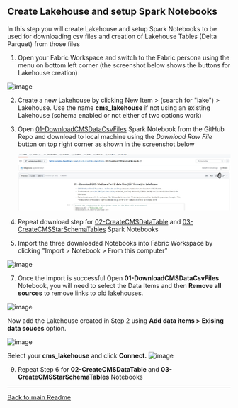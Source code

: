 ## Create Lakehouse and setup Spark Notebooks

In this step you will create Lakehouse and setup Spark Notebooks to be used for downloading csv files and creation of Lakehouse Tables (Delta Parquet) from those files 

1. Open your Fabric Workspace and switch to the Fabric persona using the menu on bottom left corner (the screenshot below shows the buttons for Lakehouse creation)

![image](https://github.com/user-attachments/assets/9548ba70-6f76-4e0d-a8f5-0e708ea2ab15)

2. Create a new Lakehouse by clicking New Item > (search for "lake") > Lakehouse. 
 Use the name **cms_lakehouse** if not using an existing Lakehouse (schema enabled or not either of two options work)

4. Open [01-DownloadCMSDataCsvFiles](../01-DownloadCMSDataCsvFiles.ipynb) Spark Notebook from the GitHub Repo and download to local machine using the *Download Raw File* button on top right corner as shown in the screenshot below

    ![Downlaod Notebook](../Images/DownloadNotebook.jpg)

5. Repeat download step for [02-CreateCMSDataTable](../02-CreateCMSDataTable.ipynb) and [03-CreateCMSStarSchemaTables](../03-CreateCMSStarSchemaTables.ipynb) Spark Notebooks
   
6. Import the three downloaded Notebooks into Fabric Workspace by clicking "Import > Notebook > From this computer"

![image](https://github.com/user-attachments/assets/40edcf66-1641-4651-bc5e-3a5081b13be6)

7. Once the import is successful Open **01-DownloadCMSDataCsvFiles** Notebook, you will need to select the Data Items and then **Remove all sources** to remove links to old lakehouses.  

![image](https://github.com/user-attachments/assets/0f426140-d277-4514-b13f-faf46f6f169f)

Now add the Lakehouse created in Step 2 using **Add data items > Exising data souces** option. 
    
<img width="275" alt="image" src="https://github.com/user-attachments/assets/e9ee4310-4689-4bdb-9154-02df851dbf2b" />

Select your **cms_lakehouse** and click **Connect.**
![image](https://github.com/user-attachments/assets/f0340830-dc10-49c6-bf05-362610e92d4e)


9. Repeat Step 6 for **02-CreateCMSDataTable** and **03-CreateCMSStarSchemaTables** Notebooks

***
[Back to main Readme](../Readme.md#step-1-create-lakehouse-and-setup-spark-notebooks)
